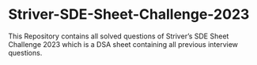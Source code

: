 # Striver-SDE-Sheet-Challenge-2023
This Repository contains all solved questions of Striver’s SDE Sheet Challenge 2023 which is a DSA sheet containing all previous interview questions.
